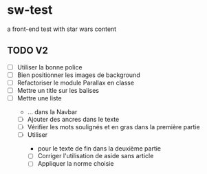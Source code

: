 # sw-test
a front-end test with star wars content

## TODO V2
- [ ] Utiliser la bonne police
- [ ] Bien positionner les images de background
- [ ] Refactoriser le module Parallax en classe
- [ ] Mettre un title sur les balises <a />
- [ ] Mettre une liste <ul><li>... dans la Navbar
- [ ] Ajouter des ancres dans le texte
- [ ] Vérifier les mots soulignés et en gras dans la première partie
- [ ] Utiliser <ul><li> pour le texte de fin dans la deuxième partie
- [ ] Corriger l'utilisation de aside sans article
- [ ] Appliquer la norme choisie